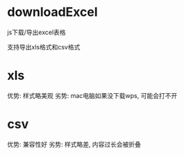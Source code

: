 # downloadExcel
js下载/导出excel表格

支持导出xls格式和csv格式

# xls
优势: 样式略美观
劣势: mac电脑如果没下载wps, 可能会打不开

# csv
优势: 兼容性好
劣势: 样式略差, 内容过长会被折叠